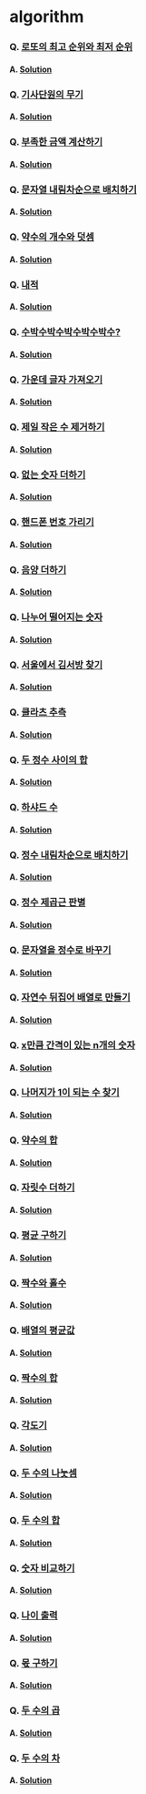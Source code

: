 # algorithm

### Q. [로또의 최고 순위와 최저 순위](https://school.programmers.co.kr/learn/courses/30/lessons/77484)
#### A. [Solution](https://github.com/everydayspring/algorithm/blob/master/src/q77484/Solution.java)

### Q. [기사단원의 무기](https://school.programmers.co.kr/learn/courses/30/lessons/136798)
#### A. [Solution](https://github.com/everydayspring/algorithm/blob/master/src/q136798/Solution.java)


### Q. [부족한 금액 계산하기](https://school.programmers.co.kr/learn/courses/30/lessons/82612)
#### A. [Solution](https://github.com/everydayspring/algorithm/blob/master/src/q82612/Solution.java)

### Q. [문자열 내림차순으로 배치하기](https://school.programmers.co.kr/learn/courses/30/lessons/12917)
#### A. [Solution](https://github.com/everydayspring/algorithm/blob/master/src/q12917/Solution.java)

### Q. [약수의 개수와 덧셈](https://school.programmers.co.kr/learn/courses/30/lessons/77884)
#### A. [Solution](https://github.com/everydayspring/algorithm/blob/master/src/q77884/Solution.java)

### Q. [내적](https://school.programmers.co.kr/learn/courses/30/lessons/70128)
#### A. [Solution](https://github.com/everydayspring/algorithm/blob/master/src/q70128/Solution.java)

### Q. [수박수박수박수박수박수?](https://school.programmers.co.kr/learn/courses/30/lessons/12922)
#### A. [Solution](https://github.com/everydayspring/algorithm/blob/master/src/q12922/Solution.java)

### Q. [가운데 글자 가져오기](https://school.programmers.co.kr/learn/courses/30/lessons/12903)
#### A. [Solution](https://github.com/everydayspring/algorithm/blob/master/src/q12903/Solution.java)

### Q. [제일 작은 수 제거하기](https://school.programmers.co.kr/learn/courses/30/lessons/12935)
#### A. [Solution](https://github.com/everydayspring/algorithm/blob/master/src/q12935/Solution.java)

### Q. [없는 숫자 더하기](https://school.programmers.co.kr/learn/courses/30/lessons/86051)
#### A. [Solution](https://github.com/everydayspring/algorithm/blob/master/src/q86051/Solution.java)

### Q. [핸드폰 번호 가리기](https://school.programmers.co.kr/learn/courses/30/lessons/12948)
#### A. [Solution](https://github.com/everydayspring/algorithm/blob/master/src/q12948/Solution.java)

### Q. [음양 더하기](https://school.programmers.co.kr/learn/courses/30/lessons/76501)
#### A. [Solution](https://github.com/everydayspring/algorithm/blob/master/src/q76501/Solution.java)

### Q. [나누어 떨어지는 숫자](https://school.programmers.co.kr/learn/courses/30/lessons/12910)
#### A. [Solution](https://github.com/everydayspring/algorithm/blob/master/src/q12910/Solution.java)

### Q. [서울에서 김서방 찾기](https://school.programmers.co.kr/learn/courses/30/lessons/12919)
#### A. [Solution](https://github.com/everydayspring/algorithm/blob/master/src/q12919/Solution.java)

### Q. [클라츠 추측](https://school.programmers.co.kr/learn/courses/30/lessons/12943)
#### A. [Solution](https://github.com/everydayspring/algorithm/blob/master/src/q12943/Solution.java)

### Q. [두 정수 사이의 합](https://school.programmers.co.kr/learn/courses/30/lessons/12912)
#### A. [Solution](https://github.com/everydayspring/algorithm/blob/master/src/q12912/Solution.java)

### Q. [하샤드 수](https://school.programmers.co.kr/learn/courses/30/lessons/12947)
#### A. [Solution](https://github.com/everydayspring/algorithm/blob/master/src/q12947/Solution.java)

### Q. [정수 내림차순으로 배치하기](https://school.programmers.co.kr/learn/courses/30/lessons/12933)
#### A. [Solution](https://github.com/everydayspring/algorithm/blob/master/src/q12933/Solution.java)

### Q. [정수 제곱근 판별](https://school.programmers.co.kr/learn/courses/30/lessons/12934)
#### A. [Solution](https://github.com/everydayspring/algorithm/blob/master/src/q12934/Solution.java)

### Q. [문자열을 정수로 바꾸기](https://school.programmers.co.kr/learn/courses/30/lessons/12925)
#### A. [Solution](https://github.com/everydayspring/algorithm/blob/master/src/q12925/Solution.java)

### Q. [자연수 뒤집어 배열로 만들기](https://school.programmers.co.kr/learn/courses/30/lessons/12932)
#### A. [Solution](https://github.com/everydayspring/algorithm/blob/master/src/q12932/Solution.java)

### Q. [x만큼 간격이 있는 n개의 숫자](https://school.programmers.co.kr/learn/courses/30/lessons/12954)
#### A. [Solution](https://github.com/everydayspring/algorithm/blob/master/src/q12954/Solution.java)

### Q. [나머지가 1이 되는 수 찾기](https://school.programmers.co.kr/learn/courses/30/lessons/87389)
#### A. [Solution](https://github.com/everydayspring/algorithm/blob/master/src/q87389/Solution.java)

### Q. [약수의 합](https://school.programmers.co.kr/learn/courses/30/lessons/12928)
#### A. [Solution](https://github.com/everydayspring/algorithm/blob/master/src/q12928/Solution.java)

### Q. [자릿수 더하기](https://school.programmers.co.kr/learn/courses/30/lessons/12931)
#### A. [Solution](https://github.com/everydayspring/algorithm/blob/master/src/q12931/Solution.java)

### Q. [평균 구하기](https://school.programmers.co.kr/learn/courses/30/lessons/12944)
#### A. [Solution](https://github.com/everydayspring/algorithm/blob/master/src/q12944/Solution.java)

### Q. [짝수와 홀수](https://school.programmers.co.kr/learn/courses/30/lessons/12937)
#### A. [Solution](https://github.com/everydayspring/algorithm/blob/master/src/q12937/Solution.java)

### Q. [배열의 평균값](https://school.programmers.co.kr/learn/courses/30/lessons/120817)
#### A. [Solution](https://github.com/everydayspring/algorithm/blob/master/src/q120817/Solution.java)

### Q. [짝수의 합](https://school.programmers.co.kr/learn/courses/30/lessons/120831)
#### A. [Solution](https://github.com/everydayspring/algorithm/blob/master/src/q120831/Solution.java)

### Q. [각도기](https://school.programmers.co.kr/learn/courses/30/lessons/120829)
#### A. [Solution](https://github.com/everydayspring/algorithm/blob/master/src/q120829/Solution.java)

### Q. [두 수의 나눗셈](https://school.programmers.co.kr/learn/courses/30/lessons/120806)
#### A. [Solution](https://github.com/everydayspring/algorithm/blob/master/src/q120806/Solution.java)

### Q. [두 수의 합](https://school.programmers.co.kr/learn/courses/30/lessons/120802)
#### A. [Solution](https://github.com/everydayspring/algorithm/blob/master/src/q120802/Solution.java)

### Q. [숫자 비교하기](https://school.programmers.co.kr/learn/courses/30/lessons/120807)
#### A. [Solution](https://github.com/everydayspring/algorithm/blob/master/src/q120807/Solution.java)

### Q. [나이 출력](https://school.programmers.co.kr/learn/courses/30/lessons/120820)
#### A. [Solution](https://github.com/everydayspring/algorithm/blob/master/src/q120820/Solution.java)

### Q. [몫 구하기](https://school.programmers.co.kr/learn/courses/30/lessons/120805)
#### A. [Solution](https://github.com/everydayspring/algorithm/blob/master/src/q120805/Solution.java)

### Q. [두 수의 곱](https://school.programmers.co.kr/learn/courses/30/lessons/120804)
#### A. [Solution](https://github.com/everydayspring/algorithm/blob/master/src/q120804/Solution.java)

### Q. [두 수의 차](https://school.programmers.co.kr/learn/courses/30/lessons/120803)
#### A. [Solution](https://github.com/everydayspring/algorithm/blob/master/src/q120803/Solution.java)

